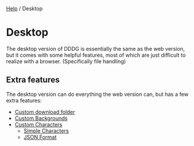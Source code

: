[Help](index.md) / Desktop

# Desktop

The desktop version of DDDG is essentially the same as the web version, but it comes with some helpful features, most of which are just difficult to realize with a browser. (Specifically file handling)

## Extra features

The desktop version can do everything the web version can, but has a few extra features:

- [Custom download folder](desktop/download_directory.md)
- [Custom Backgrounds](desktop/backgrounds.md)
- [Custom Characters](desktop/characters.md)
  - [Simple Characters](desktop/characters/simpleCharacters.md)
  - [JSON Format](desktop/characters/json.md)
